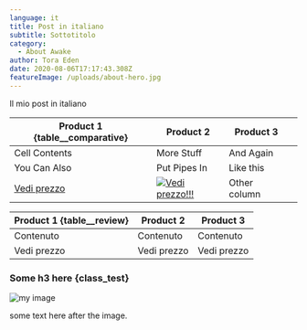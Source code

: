 ```yaml
---
language: it
title: Post in italiano
subtitle: Sottotitolo
category:
  - About Awake
author: Tora Eden
date: 2020-08-06T17:17:43.308Z
featureImage: /uploads/about-hero.jpg
---
```

Il mio post in italiano

| Product 1 {table__comparative}         | Product 2                                                                               | Product 3    |     |
| -------------------------------------- | --------------------------------------------------------------------------------------- | ------------ | --- |
| Cell Contents                          | More Stuff                                                                              | And Again    |     |
| You Can Also                           | Put Pipes In                                                                            | Like this    |     |
| [Vedi prezzo](https://www.example.com) | [![Vedi prezzo!!!](https://www.netlify.com/img/deploy/button.svg)](https://example.com) | Other column |     |

| Product 1 {table__review} | Product 2   | Product 3   |
| ------------------------- | ----------- | ----------- |
| Contenuto                 | Contenuto   | Contenuto   |
| Vedi prezzo               | Vedi prezzo | Vedi prezzo |

### Some h3 here {class_test}

![my image](/uploads/home-dylan-library.png "title image")

some text here after the image.
